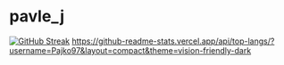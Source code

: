 # pavle_j

[![GitHub Streak](https://github-readme-streak-stats.herokuapp.com/?user=DenverCoder1)](https://git.io/streak-stats)
https://github-readme-stats.vercel.app/api/top-langs/?username=Pajko97&layout=compact&theme=vision-friendly-dark
